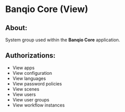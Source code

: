 # Banqio Core (View)

## About:

System group used within the **Banqio Core** application.

## Authorizations:

- View apps
- View configuration
- View languages
- View password policies
- View scenes
- View users
- View user groups
- View workflow instances